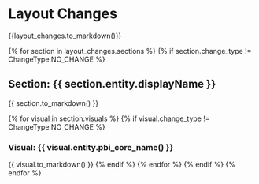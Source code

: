# Layout Changes

{{layout_changes.to_markdown()}}

{% for section in layout_changes.sections %}
{% if section.change_type != ChangeType.NO_CHANGE %}
## Section: {{ section.entity.displayName }}

{{ section.to_markdown() }}

{% for visual in section.visuals %}
{% if visual.change_type != ChangeType.NO_CHANGE %}
### Visual: {{ visual.entity.pbi_core_name() }}

{{ visual.to_markdown() }}
{% endif  %}
{% endfor %}
{% endif %}
{% endfor %}